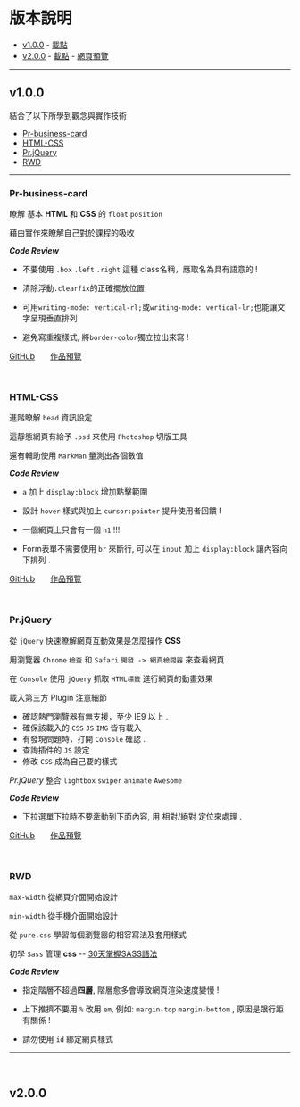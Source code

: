 # 版本說明

- [v1.0.0](#v1) - [載點](https://github.com/HedgehogKUCC/RWD/releases/tag/v1.0.0)
- [v2.0.0](#v2) - [載點](https://github.com/HedgehogKUCC/RWD/releases/tag/v2.0.0) - [網頁預覽](https://hedgehogkucc.github.io/RWD/index.html)

<hr>

<h2 id="v1"> v1.0.0 </h2>

結合了以下所學到觀念與實作技術

- [Pr-business-card](#Pr-business-card)
- [HTML-CSS](#HTML-CSS)
- [Pr.jQuery](#Pr.jQuery)
- [RWD](#RWD)

<hr>

<h3 id="Pr-business-card"> Pr-business-card </h3>

瞭解 基本 **HTML** 和 **CSS** 的 `float` `position`

藉由實作來瞭解自己對於課程的吸收

***Code Review***

- 不要使用 `.box` `.left` `.right` 這種 class名稱，應取名為具有語意的 !

- 清除浮動`.clearfix`的正確擺放位置

- 可用`writing-mode: vertical-rl;`或`writing-mode: vertical-lr;`也能讓文字呈現垂直排列

- 避免寫重複樣式, 將`border-color`獨立拉出來寫 !

[GitHub](https://github.com/HedgehogKUCC/Pr-business-card) &nbsp; &nbsp; &nbsp; [作品預覽](https://hedgehogkucc.github.io/Pr-business-card/index.html)

<br>

<h3 id="HTML-CSS"> HTML-CSS </h3>

進階瞭解 `head` 資訊設定

這靜態網頁有給予 `.psd` 來使用 `Photoshop` 切版工具

還有輔助使用 `MarkMan` 量測出各個數值

***Code Review***

- `a` 加上 `display:block` 增加點擊範圍

- 設計 `hover` 樣式與加上 `cursor:pointer` 提升使用者回饋 !

- 一個網頁上只會有一個 `h1` !!!

- Form表單不需要使用 `br` 來斷行, 可以在 `input` 加上 `display:block` 讓內容向下排列 .

[GitHub](https://github.com/HedgehogKUCC/HTML-CSS) &nbsp; &nbsp; &nbsp; [作品預覽](https://hedgehogkucc.github.io/HTML-CSS/index.html)

<br>

<h3 id="Pr.jQuery"> Pr.jQuery </h3>

從 `jQuery` 快速瞭解網頁互動效果是怎麼操作 **CSS**

用瀏覽器 `Chrome` `檢查` 和 `Safari` `開發 -> 網頁檢閱器` 來查看網頁

在 `Console` 使用 `jQuery` 抓取 `HTML標籤` 進行網頁的動畫效果

載入第三方 Plugin 注意細節

- 確認熱門瀏覽器有無支援，至少 IE9 以上 .
- 確保該載入的 `CSS` `JS` `IMG` 皆有載入
- 有發現問題時，打開 `Console` 確認 .
- 查詢插件的 `JS` 設定
- 修改 `CSS` 成為自己要的樣式

*Pr.jQuery* 整合 `lightbox` `swiper` `animate` `Awesome`

***Code Review***

- 下拉選單下拉時不要牽動到下面內容, 用 相對/絕對 定位來處理 .

[GitHub](https://github.com/HedgehogKUCC/Pr-jQuery) &nbsp; &nbsp; &nbsp; [作品預覽](https://hedgehogkucc.github.io/Pr-jQuery/index.html)

<br>

<h3 id="RWD"> RWD </h3>

`max-width` 從網頁介面開始設計

`min-width` 從手機介面開始設計

從 `pure.css` 學習每個瀏覽器的相容寫法及套用樣式

初學 `Sass` 管理 **css** -- [30天掌握SASS語法](https://ithelp.ithome.com.tw/articles/10126703)

***Code Review***

- 指定階層不超過**四層**, 階層愈多會導致網頁渲染速度變慢 !

- 上下推擠不要用 `%` 改用 `em`, 例如: `margin-top` `margin-bottom` , 原因是跟行距有關係 !

- 請勿使用 `id` 綁定網頁樣式

<hr>

<br>

<h2 id="v2"> v2.0.0 </h2>



